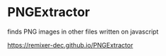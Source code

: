 # PNGExtractor
finds PNG images in other files 
written on javascript

https://remixer-dec.github.io/PNGExtractor
